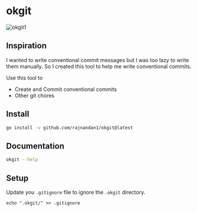 # okgit

![okgit1](https://github.com/rajnandan1/okgit/assets/16224367/53af6415-11cb-4bb1-aaaa-28b9dce0102a)

## Inspiration
I wanted to write conventional commit messages but I was too lazy to write them manually. So I created this tool to help me write conventional commits.

Use this tool to 
- Create and Commit conventional commits
- Other git chores

## Install

```bash
go install -v github.com/rajnandan1/okgit@latest
```

## Documentation

```bash
okgit --help
```

## Setup
Update you `.gitignore` file to ignore the `.okgit` directory.

```
echo ".okgit/" >> .gitignore
```

